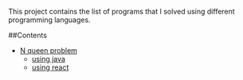 This project contains the list of programs that I solved using different programming languages.

##Contents<br>
- [N queen problem](https://en.wikipedia.org/wiki/Eight_queens_puzzle)
  - [using java](https://github.com/itsmebins/challenge/tree/master/ReactNqueenChallenge)
  - [using react](https://github.com/itsmebins/challenge/tree/master/JavaNqueenChallenge)
